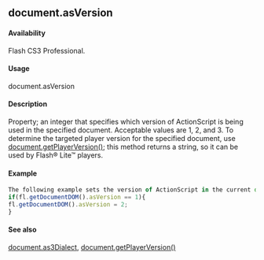 ## document.asVersion

#### Availability

Flash CS3 Professional.

#### Usage

document.asVersion

#### Description

Property; an integer that specifies which version of ActionScript is being used in the specified document. Acceptable values are 1, 2, and 3.
To determine the targeted player version for the specified document, use [document.getPlayerVersion()](#!wielmic/developers-animatesdk-docs/test/Document_object/docume82.md); this method returns a string, so it can be used by Flash® Lite™ players.

#### Example

```javascript
The following example sets the version of ActionScript in the current document to ActionScript 2.0 if it is currently set as ActionScript 1.0.
if(fl.getDocumentDOM().asVersion == 1){
fl.getDocumentDOM().asVersion = 2;
}

```
#### See also

[document.as3Dialect](#!wielmic/developers-animatesdk-docs/test/Document_object/docume17.md), [document.getPlayerVersion()](#!wielmic/developers-animatesdk-docs/test/Document_object/docume82.md)
